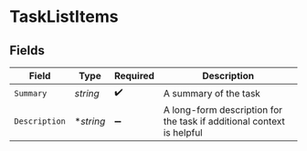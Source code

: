 # TaskListItems


## Fields

| Field                                                                 | Type                                                                  | Required                                                              | Description                                                           |
| --------------------------------------------------------------------- | --------------------------------------------------------------------- | --------------------------------------------------------------------- | --------------------------------------------------------------------- |
| `Summary`                                                             | *string*                                                              | :heavy_check_mark:                                                    | A summary of the task                                                 |
| `Description`                                                         | **string*                                                             | :heavy_minus_sign:                                                    | A long-form description for the task if additional context is helpful |